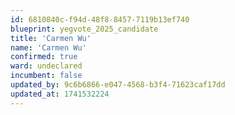 ```yaml
---
id: 6810840c-f94d-48f8-8457-7119b13ef740
blueprint: yegvote_2025_candidate
title: 'Carmen Wu'
name: 'Carmen Wu'
confirmed: true
ward: undeclared
incumbent: false
updated_by: 9c6b6866-e047-4568-b3f4-71623caf17dd
updated_at: 1741532224
---
```

